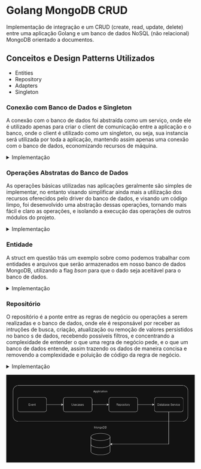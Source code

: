 # Golang MongoDB CRUD
Implementação de integração e um CRUD (create, read, update, delete) entre uma aplicação Golang e um banco de dados NoSQL (não relacional) MongoDB orientado a documentos.

## Conceitos e Design Patterns Utilizados
* Entities
* Repository
* Adapters
* Singleton

### Conexão com Banco de Dados e Singleton
A conexão com o banco de dados foi abstraída como um serviço, onde ele é utilizado apenas para criar o client de comunicação entre a aplicação e o banco, onde o client é utilizado como um singleton, ou seja, sua instancia será utilizada por toda a aplicação, mantendo assim apenas uma conexão com o banco de dados, economizando recursos de máquina.

<details>
    <summary>Implementação</summary>

```go
package adapters

import (
	"context"
	"fmt"
	"strconv"

	"go.mongodb.org/mongo-driver/mongo"
	"go.mongodb.org/mongo-driver/mongo/options"
)
// struct do banco com as credenciais
type MongoDb struct {
	host     string
	port     int
	user     string
	password string
	database string
}

// interface que define os métodos a serem implemntados
type IMongoDB interface {
    // apenas o método de conexão
	Connect()
}

// varável global utilizada como singleton
var Database *mongo.Database

// implementação do método
func (m *MongoDb) Connect() {
    // se já não houver uma instancia uma deverá ser criada
	if Database == nil {
        // instanciando credenciais, geralmente alocado em um arquivo de configuração .env ou yaml
		credentials := &MongoDb{
			user:     "<user>",
			password: "<password>",
			database: "<>database name",
			port:     27017,
			host:     "<host>",
		}

        // string de conexão
		uri := fmt.Sprintf("mongodb://%s:%s@%s:%s/", credentials.user, credentials.password, credentials.host, strconv.Itoa(credentials.port))

        // configurações do client
		serverAPI := options.ServerAPI(options.ServerAPIVersion1)
		opts := options.Client().ApplyURI(uri).SetServerAPIOptions(serverAPI)

		ctx := context.TODO()
		client, err := mongo.Connect(ctx, opts)

		if err != nil {
			fmt.Println("URI:", uri)
			panic(err)
		}

		pingErr := client.Ping(ctx, nil)

		if pingErr != nil {
			fmt.Println("PING ERROR:", pingErr.Error())
			panic(err)
		}

		Database = client.Database(credentials.database)

		fmt.Println("DATABASE CONNECTION SUCCESS!")
	}
}

```
</details>

### Operações Abstratas do Banco de Dados
As operações básicas utilizadas nas aplicações geralmente são simples de implementar, no entanto visando simplificar ainda mais a utilização dos recursos oferecidos pelo driver do banco de dados, e visando um código limpo, foi desenvolvido uma abstração dessas operações, tornando mais fácil e claro as operações, e isolando a execução das operações de outros módulos do projeto.
<details>
    <summary>Implementação</summary>

```go
package adapters

import (
	"context"

	"go.mongodb.org/mongo-driver/mongo"
)

type MongoOperations struct{}

// métodos a serem implementados
type IOperations interface {
	Insert(ctx context.Context, collection string, value interface{}) (*mongo.InsertOneResult, error)
	Find(ctx context.Context, collection string, filters interface{}, value interface{}) error
	Update(ctx context.Context, collection string, filters interface{}, value interface{}) (*mongo.UpdateResult, error)
	Delete(ctx context.Context, collection string, filters interface{}) (*mongo.DeleteResult, error)
}

// OBS: o tipo interface{} utilizados nos parametros e varaveis da aplicação são utilizados como tipos genéricos em Golang

func (o *MongoOperations) Insert(ctx context.Context, collection string, value interface{}) (*mongo.InsertOneResult, error) {
	result, err := Database.Collection(collection).InsertOne(ctx, value)
	return result, err
}

func (o *MongoOperations) Find(ctx context.Context, collection string, filter interface{}, value interface{}) error {

	cursor, err := Database.Collection(collection).Find(ctx, filter)

	if err != nil {
		return err
	}

	return cursor.All(ctx, value)
}

func (o *MongoOperations) Update(ctx context.Context, collection string, filter interface{}, value interface{}) (*mongo.UpdateResult, error) {
	result, err := Database.Collection(collection).UpdateOne(ctx, filter, value)
	return result, err
}

func (o *MongoOperations) Delete(ctx context.Context, collection string, filter interface{}) (*mongo.DeleteResult, error) {
	result, err := Database.Collection(collection).DeleteOne(ctx, filter)
	return result, err
}

```
</details>

### Entidade
A struct em questão trás um exemplo sobre como podemos trabalhar com entidades e arquivos que serão armazenados em nosso banco de dados MongoDB, utilizando a flag *bson* para que o dado seja aceitável para o banco de dados.

<details>
    <summary>Implementação</summary>

```go
package entities

import "go.mongodb.org/mongo-driver/bson/primitive"

// OBSs:
//      O tipo primitive.ObjectID é usado para definir que o id da struct será gerado pelo próprio banco
//      A flag bson é usado para representar e identificar cada valor no arquivo salvo pelo banco
type Report struct {
    // definindo que o id da struct será gerado pelo proprio banco
	Id          primitive.ObjectID `bson:"_id"`
	Title       string             `bson:"Title"`
	Content     string             `bson:"Content"`
	Responsible string             `bson:"Responsible"`
}
```

</details>

### Repositório
O repositório é a ponte entre as regras de negócio ou operações a serem realizadas e o banco de dados, onde ele é responsável por receber as intruções de busca, criação, atualização ou remoção de valores persistidos no banco s de dados, recebendo possíveis filtros, e concentrando a complexidade de entender o que uma regra de negócio pede, e o que um banco de dados entende, assim trazendo os dados de maneira concisa e removendo a complexidade e poluição de código da regra de negócio.

<details>
    <summary>Implementação</summary>

```go
package repository

import (
	"context"
	"fmt"
	"go_mongo_db/internal/entities"
	"go_mongo_db/internal/adapters"

	"go.mongodb.org/mongo-driver/bson"
	"go.mongodb.org/mongo-driver/bson/primitive"
)

type ReportRepository struct{}

// parametros aceitavels como filtro nas operações
type ReportParams struct {
	Id          primitive.ObjectID `bson:"_id"`
	Responsible string             `bson:"Responsible"`
}

// collection a ser utilizada
const reportCollection string = "Report"

// métodos a serem implementados
type IReportRepository interface {
	Create(report entities.Report) error
	Find(filter *ReportParams) (*[]entities.Report, error)
	Update(id primitive.ObjectID, value entities.Report) error
	Delete(id primitive.ObjectID) error
	handleFilter(params *ReportParams) bson.M
	handleSet(params *entities.Report) bson.M
}

func (r *ReportRepository) Create(report entities.Report) error {
	database := &adapters.MongoOperations{}
	ctx := context.TODO()

	report.Id = primitive.NewObjectID()

	_, err := database.Insert(ctx, reportCollection, report)

	if err != nil {
		fmt.Println("INSERT ERROR")
	}

	return err
}

func (r *ReportRepository) Find(params *ReportParams) (*[]entities.Report, error) {
	database := &adapters.MongoOperations{}
	ctx := context.TODO()

	values := []entities.Report{}

	filter := r.handleFilter(params)

	err := database.Find(ctx, reportCollection, filter, &values)

	if err != nil {
		fmt.Println("FIND ERROR")
	}

	return &values, err
}

func (r *ReportRepository) Update(id primitive.ObjectID, value entities.Report) error {
	database := &adapters.MongoOperations{}
	ctx := context.TODO()

	filter := bson.D{primitive.E{Key: "_id", Value: id}}

	set := r.handleSet(&value)

	_, err := database.Update(ctx, reportCollection, filter, set)

	if err != nil {
		fmt.Println("UPDATE ERROR: ", err)
	}

	return err
}

func (r *ReportRepository) Delete(id primitive.ObjectID) error {
	database := &adapters.MongoOperations{}
	ctx := context.TODO()

	filter := bson.D{primitive.E{Key: "_id", Value: id}}

	_, err := database.Delete(ctx, reportCollection, filter)

	if err != nil {
		fmt.Println("UPDATE ERROR")
	}

	return err
}

// método responsável por tornar os parametros passados pela regra de negócio em filtro aceitavels pelo banco de dados
func (r *ReportRepository) handleFilter(params *ReportParams) bson.M {
	filter := bson.M{}

	if params != nil {

		if params.Id != primitive.NilObjectID {
			filter["_id"] = params.Id
		}

		if params.Responsible != "" {
			filter["Responsible"] = params.Responsible
		}
	}

	return filter
}

// método responsável por receber os dados passados pela regra de negóocio a serem atualizados e torna-los informações aceitaveis pelo banco de dados
func (r *ReportRepository) handleSet(params *entities.Report) bson.M {
	update := bson.M{}

	if params != nil {

		set := bson.M{}

		if params.Responsible != "" {
			set["Responsible"] = params.Responsible
		}

		if params.Title != "" {
			set["Title"] = params.Title
		}

		if params.Content != "" {
			set["Content"] = params.Content
		}

		if len(set) > 0 {
			update["$set"] = set
		}
	}

	return update
}

```

</details>

![Fluxo](./src/image.png)